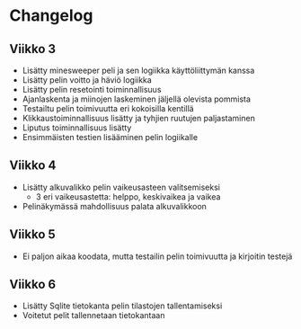 # Changelog

## Viikko 3

- Lisätty minesweeper peli ja sen logiikka käyttöliittymän kanssa
- Lisätty pelin voitto ja häviö logiikka
- Lisätty pelin resetointi toiminnallisuus
- Ajanlaskenta ja miinojen laskeminen jäljellä olevista pommista
- Testailtu pelin toimivuutta eri kokoisilla kentillä
- Klikkaustoiminnallisuus lisätty ja tyhjien ruutujen paljastaminen
- Liputus toiminnallisuus lisätty
- Ensimmäisten testien lisääminen pelin logiikalle

## Viikko 4

- Lisätty alkuvalikko pelin vaikeusasteen valitsemiseksi
  - 3 eri vaikeusastetta: helppo, keskivaikea ja vaikea
- Pelinäkymässä mahdollisuus palata alkuvalikkoon

## Viikko 5

- Ei paljon aikaa koodata, mutta testailin pelin toimivuutta ja kirjoitin testejä

## Viikko 6

- Lisätty Sqlite tietokanta pelin tilastojen tallentamiseksi
- Voitetut pelit tallennetaan tietokantaan
